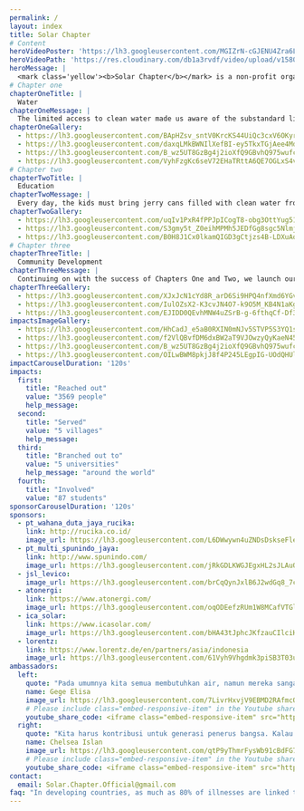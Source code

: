 ```yaml
---
permalink: /
layout: index
title: Solar Chapter
# Content
heroVideoPoster: 'https://lh3.googleusercontent.com/MGIZrN-cGJENU4Zra6LFwullBT_HpXEJRc8um7bjLbVUlVoukCMscWcKsOZJvsNn2t78hEHowZ_cnM4TOebClHZENUdbhcpLB6vKs3Y_BtPtm5hQ0GAZDohWTjChR-4fMc1ihLPPIBjJDQ5zO7IvIeIcnqC1u3zLs_guAYNkAse3WFOfruJXoc6QcSXTeFP24_EoQGAeI-8cf8LMxnpscDyvhSwSpp_LDi2oNQfs8f3TDtSM2kX94DtwQUCI1xLpM0YnnPHIvXbXtHEgsQ4aHSxY94jppDHLLv00LVbxoCuLB7Ud-133Tm46nTRHBQWoYUmIOaz49BkjSihLlr8Rbp_UjGHr7j6rFln4aXOQ7QjlkwoliatI5WhH-QzI1E5XAIVMhJg_JMWaIxoG7m1eiOjv-cV5JFBIObOCqgnAzkslb62naoVlbCDlbFeh3RNi5q_bEYMp5QKa6MGC-XWILn7oKhDJBg1ahqFLKIGsTEgBbW5HOEqTbu16q2kmJzsaXiKZjKt8Bl-F5dBTtij5rN2qqSWbkPE3mZjyNP6II8q3df1obRNUyhMFMQjzK4TW-6At488B_kEEd1SYjWXdkU1wiH1M9v07A_TNxYACpohICFH-_Knv1TeHH7vz6vARs9W5IpSnNvjRVYXZP3DkYRcswPE08-yXDJNd_--duyESELuRCW1mejBkmKv8Ng=w1075-h718-no'
heroVideoPath: 'https://res.cloudinary.com/db1a3rvdf/video/upload/v1580872118/Solar%20Chapter%20Website/homepage/landing/landing_video_r6hcta.mp4'
heroMessage: |
  <mark class='yellow'><b>Solar Chapter</b></mark> is a non-profit organization formed by students from various universities. We are committed to <mark class='yellow'><b>helping and developing remote areas in Indonesia</b></mark> through sustainable methods.
# Chapter one
chapterOneTitle: |
  Water
chapterOneMessage: |
  The limited access to clean water made us aware of the substandard living conditions still experienced by many Indonesian citizens. We have first-hand experience seeing the villagers walk 2 kilometers per day to access clean water. Residents of all ages, including the elderly and adolescence, spend 4 hours traversing through rocky roads on foot just to retrieve water. We are on a mission to change that!
chapterOneGallery:
  - https://lh3.googleusercontent.com/BApHZsv_sntV0KrcKS44UiQc3cxV6OKyrlKZVXcYDhbny31KYbRtWiNBj7OeBkVU9zUyU7h6JQqa30Ib2rAKPrb7etVER_O5Cx6RXZbxYIrN4EjV5YMmbjMGes_uw6Xv5PtK_Cn-rNiJUlaul3x2jpr2h3v-_MeYUp3KBFVhtpaNcWWM4oNpeRncdcbJV1YZEqeTjkqtkTPnGbPK4RZYxwHLENUG_76Ziu9Pwxf5_9Nm_rpR6MQ1TYsGc8DRCtMcj29KN9EM87F7AW_L2xOofrWi-bS-FjmFERPqrq93ehLI5xN1b0esB641PomCy8lyS2dHYFywEZt41dtKDQcurVqaTOP_oXnziqehnoQnesTFX9XcFu9ttT4QzsEzDYfP_J2c_AjN7z3Esb2u6FQkW6bvgA9tOZWJP1uZ6Tjy54Wg4Cgh0jC7K8Sejfh0GgMnT5amuVnvmsr_ftn7-InG7hu7pdnmiAe3gE_mypCZXQMEWKHn7EKC4zeQnxn-JGs_I-LnrKGLt8CDPtb_9b5AvvKYHAd4CDzMttagQlY5qPwUFHYIeeMhXK6-9uXm_LSoyxYq3pXcWrF4T_MxOL0AkiFFLlv7qn3OVtucimDhLLpVMNJKOSeIZGLrpnjRkKMWmh4dPamEX_3idSy6hMp4WJrhy7swgNbRBDMHHWP8R4eThn6Njrf6M0XhfnHxeLSuQUTijzVjsoQ3YDHKuSnHc3FgVJqSwWutbM4_8CfqwS31SFiX8syHLG0=w1075-h718-no
  - https://lh3.googleusercontent.com/daxqLMkBWNIlXefBI-ey5TkxTGjAee4MdI9HWJsz3xmBuepjHtl7dZwNC8nSM_6sYFruNuQ5avQ1iCxwymO1Pd_opfG8UjcQkjcp_DJMCFklUWIVsg2byJZkLrAHkSxwc566fALcZdN2fsMOhYBYwgbFcPAMn1mWrPKyEinL7F1borgje8rDM2g3RrAErMbbK_iuaszdMSQMK2U5oN_j5DqSqBcWS1YT6Kz-TWqBF_JtDAQlTgvuXPLCBkDoapfYnE5eYRZ1o5WMXaXSYIVtlDP17R8JsAOy_6ghofLWMHrrP3wvy8T9RzIk9UjQgswcJfH_nN7RtBoqUJptPv2jAtpFoKpZkuQ8XvpXu68mOXpW3MTfeHeme9s8aUsV0Gk3baPvVQ8sgUYbDuOYdeay4SuXh7bKA5bj33HCF8wGjaq1hdjzUn1lbhdM8D9lyqk4MRKIdmE6pmvKBGuFqJmNSJ9ZQj-Lg3qs3quCnV26wp_9dGWfBzJmPTT7-8mP3YHSADKXUZ8uA_ejTBtwMLoxoyol1Sha-rpkdubygshAVyUTtCCxZ3G0Orc8831RgNh4BIf2GhL9rkPN1hx6IC2I_LWU08eUW_2cHo3jhT-LBfTWEOA44bUfCAdb8UBAIZ_x_Oj6erqjrHYWyKqdvvba2Hd_YKNz-cDf1e8JeyztyNlf-3NzzZq1vNkJ53608PMLvhWJfCtgVibVfExLcta3iN2UXj6mfeTcFR5VYHTltLgTkoWYGAnlq3Q=w1075-h717-no
  - https://lh3.googleusercontent.com/B_wz5UT8GzBg4j2ioXfQ9GBvhQ975wufc5j4iv7qiqfXzBbks3_VVMv1RmkJ1NZARL664owv1L9jN3dbJgEAE2x_xSZSmdsRoJURmXKQ0QXaMGWsOZ1eWn3oFbIRHAKS_69V9Izgj04s98xc6u4Yl1RmKPxEsv2-djRHKaohuXGK0ytwI0ecRlPYGrPOzyq5hRSZzRy2CYAcfTxhYt28YdTkeA9c97iVaXprR5jO8fAmPmjmt8x8hq0JIeeZlRR-kKVTaamsEuPB_dhx8Ah52Yz4jMUrDLXYCAXdfxOIZaVm0cuNiuEcsH00_MMNyGUWtP1l4genY0R0x62rj3g7ia1u80idgRRMlJ3LTBruSW-Gs9A7gBEIPweIgxYQmYWEgkcE7MGczu7XVws4DxCOYDPcvy2-RCl_jbq4Gzj5tTSU0--TsdVcunjoBK1xf-s9B2PISAx9mhoaLFWRMTMGYsmf4sTpWc_gopMhcYXGRZ2dUBf5EFOBlENJfkUNQzjAgmwgUeANGLXfnDXG-LOirsPhrvi7Ae_KMOoYsNwZ4jC9zuzXPTPFrcbzcf0uYYtuniKF7cs27FueqSSshl_u-Ceekz6CF5QSk3PQeEVNiv_Cs6NGfUAjlPiUqqthOTBYjTvZhjhzsQgBlziWI45Zpii2zKM6Fu8Y3_wVHRc4BLxL5UmMxaIK2NpBkc2c1XD7GZ2XtI8vpqO0-3wRwD0JLuuJRlGHVcT_pIL5EASKiHDn_HjEJyJWg0g=w1075-h718-no
  - https://lh3.googleusercontent.com/VyhFzgKc6seV72EHaTRttA6QE7OGLxS4v1wZh2EGRbDNeSrNlaFm2HmoDXmMnAuBv36aP2CTUFTeHL1KYQChUNWTZ3YjV1u4tL5Slc59C1gb8HFgQrt31FTuKs2hV1Q_KLApM5nSXStAqzCAYN1-DZA1H-9x_WMve6l_AIoxMTNbBgx0m0U2YnAONvWNjmr7vQ5PAuh5DZ3uX9MIS1f6qt0XJJPdK7I13cBPDP4BKYnhUxeechuN0lgSX3uB6YTtpMRpX8y1c19_JD6nZDsLz8XYDLUJ6yE639WMzVmVTznV9ve--SU6ILwW7ka9EzQChP6ssYTb0ccKsZ58K2zhX2F0ElrhFmGIAgPpc4n4Wl2rNHljbMAo3CBN4GeIFYnLc2vEn_TwSkgMf8eMHyiQDlLKmAuJeyxQBFdmXpy2Zm0r3NgnTgPLOMVkeDdLpZapsGcx--5b9NwCKu7E5-PxmdPvQ1UPpklU8MAP3vX6i-uVlXXquQZ_sjjGOvydUyqjbRnMWn4OUV_pmygWvb3zwusyxRAqqt1EjcELTAUO_9JA8PbOWnvVxD4G0GqFYcKIFNtI7B4e0ObIQTsJLQllAlJZjp0Eg80TJxBRpf0YJ5L4Ets6CY91RMGEVcpLWdWTGtklGmpSgzAYSu5Q4LhhCEH6OPWtUcqNUCG-DTVm_22H0xPrjRbVfG5a52Pmj41a9TDUzK8mBdP6Ir5l2hrj-pcUU2Y9ES1oGAfl6vmePHNR1QvKikmcbtE=w1075-h718-no
# Chapter two
chapterTwoTitle: |
  Education
chapterTwoMessage: |
  Every day, the kids must bring jerry cans filled with clean water from their homes just to meet their individual needs in school. On top of that, their school facilities are run down and overall hygiene is very poor. Seeing these problems moved the hearts of our team members and led them to initiate the second Chapter. We hope that students can focus on their school and spend more time in library
chapterTwoGallery:
  - https://lh3.googleusercontent.com/uqIv1PxR4fPPJpICogT8-obg3OttYug51Uynq-FpZIAWmZT93n-Id5G4H9qbmYJApfeRrPwT-zGKbylj3rpM8ecsvVvbSismc95QN9IfRKFslxaXnxsghuyHIFP2APx7zU68AgH53s2WGMlF923HZ_K_Fk0DN0U1Qmc9t5bRy6GwisJ6ECb5qumxSh-X8y0Ru30gZRu2ZSPVhP1G8uvvuRBdzkDsKZPoiaKcD39iwbxJcOe0elYtmLs8MZrXZMcC6up7jNltaq_Rs3LhRBekH6d_btqGR1kdE6ZOCSkP1sGZ0v4YT37LxuwSoOZl_aTxkAO4rr3eY1bBbX-Zlca9PwhiF2rEIYNzwYRZ6p0uYRznu-ef0afdtmE8He4b9mi2cpBXXAwYt6sNZ40uz_CX4OTSD-xET4bf5dp1CAzHyxHS5ept5jRWIU6OXo91jhXemB2UqG1iK71QUsgAP991zs_bFiFNjuY4CUJqDh5ygQI0tknEJu4hTD1QXUmubySN1SVnbnBlmbi4o3ghz9k5qClLinQPy6hdsWm8bEo12OZoTEzYI4xPU79ZEHRKr88e3mtZ4QWu5Hw9yxfKeSCg8r1mfslhMXv_BSMhQP8Me1qGX0HeNj6ZURcea_AIvd1D3Vaipq5yIfvQZaXddDpNCB8_AxbBmirh48KL4ui81JSxaOE_esK-r2m1bs_odIFLUN7XWWwP95RGe4al-DKj0686Mo1XWbLpOsNUxKHWifOBqAE-1wdlplU=w1075-h717-no
  - https://lh3.googleusercontent.com/S3gmy5t_Z0eihMPMh5JEDfGg8sgc5NlmjiUorbsQ_FIxyUZH472sBJwnHX6bfus8cQy0CETjWy121dLN5-5zxO69sCAzsjvwkQriOK9HrGZclfB4NLk8xpcTPbzGEP3D8RXe-WPSqLbqsZ9YtFsUt0mFV-8Qj9YEZa25vKtHIpcu3VWOlxmek8yy2F-2-dFTZOKSmx2O8tXXyP5YcTaT7YLFcOk0Yvx1J29u1sqDYau_AoMc-oHnncgN8FDmQ_2FCewmPLFq4Hk-3HAwcRhfmQ855yZtYuXtFnkl4PG73SCDB1KxFboZtLJ1f5cXjdtEePUway9x45zEjeUteEzxJuRQ_qk6Wxz1RbfbNMHCftOgPlXzUydWMQN1yxj42fssgw59kmRmHAs6gSxifLx7UQtzneXRCKgSyXUBhJ4FNLwZjee9KhnxRoLkBG9raKoRF7IgfJg53plgK2VxrlaKnTC-HkNtvVPHPjcfbUINAF0sO5aET9LQwnn8EkPz0kRT9j9hhxoQxNv4cA-jl5vl4qT6Tnp7Z3WoSW7Cw291bmAGLVLfyHJs5VGx45awmhWrYz1JsOPnR08hOH6d1KI7UG0oyFA0YxC4RT4C8rUfu7QxJ183qeJbkag803VAQLE2G9WjDq-2xwx2gTLZuNJH5R-IyEOW4FJ67Re3aOtGrTamLTGWAz_F4bZmcoWt3qyJUCaG4KO7gAcUB6JcSQIgU4_lRgysZFtZplEazpzNYg-KjF3cRH52bmU=w1075-h717-no
  - https://lh3.googleusercontent.com/B0H8J1Cx0lkamQIGD3gCtjzs4B-LDXuAoqrFR2MaBft2P0_-SBv0_WhyHoRDgZVi8nLJgxJy0-2k-ZpsWYtc39KGxYHXNw0o5XMaKmRCYtVzZMsgte6Vg_5jPj_M7ufHzdp3KiFGGcEG7FEqsyIvqPE1uoAyu5uQE8a5Ymjzvzf04Ursb3o9a1QZYOx8XeFgVQdq_lG2H6cniZHQfig7hlQBBm-aXx0ZC1j_Nno22M21PYxat0vpdDqqLlDDPWH2nyjAXkwGKFabDo--dR1smrGjybFIfWnbsfZDG8Mj8LRrSbIk0EAR_9AdlJC27MmrOnYeFUyC_11zaNsfMED91Ct283V49dxHhQKZKofblVEy_GqG8k6dTockH9bS7Nhk-AambaldeFuSdr8MmXfoI5DJ_KgT84CBUVVGMq1YGXvm8YE4ykVLgA6Bnjh6_TiOJXO_Oc_3IFTcXcKafD6EftIEgVKo_4bZ8iKLFrAISiLmbbjNupyz-hyRgiC1jw5EOY3925MeavwCQwi-AF51vTgFKGzcos7W07H8iev-SFLYd1Ezkr6r5x819fWao_1ypi_JJhGcBhQG91uqumWEU6-pEInYTIu8IKubycdNVOtamNQ5iQqmdkcJ8321ks1S3kizc6xsVQIwtFh5QeGNnILycIQFC3XM-pODNGu72cN8ybs-hcylqsf7sfA4IIg44IzoXFpgtrlEogzQPhWJMCQ8RO5_qtTm9PLYpZkofSKDLv6LyMRWD6w=w1075-h717-no
# Chapter three
chapterThreeTitle: |
  Community Development
chapterThreeMessage: |
  Continuing on with the success of Chapters One and Two, we launch our initiative called MAKNA (/mak·na/) which means purpose. We aim to elevate the voices of the women though exhibiting and promoting their tenin heritage to the global community. Therefore, women in the villages can use 4 hours that they used previously to obtain water more productively
chapterThreeGallery: 
  - https://lh3.googleusercontent.com/XJxJcN1cYd8R_arD6Si9HPQ4nfXmd6YGviHnp9_00qRTQJBFKyDoYDgurMZrvW5ZiOw3EgVPHxsJPa89G6rR6eg2AfIFHoc8dhfuNrouDEhQB7rer8ibTvYIeTw19svMtIzLpfwd4rdQb9X0IEw_6rk3xfngyTYCpqsHTAgpMC5tDSh5_ZnytW_NO4C8kL-jCti5jf-YgytSrHHMkYuPxLujVjTECJe3Pk_fF2Fq1m3yTGc_VhMaEjXz6FiQeBs5CeL8tYkLVqZaRtfyPWiNEZWW8j_4A0xu723rzCUCj0383RQHj7uRnMVzqE680PqzAoSGmIuWR-ZYtOXYpdh1v__aRAvpKx2VZHfpPBb9IxVhK3ZkNF5mbYImb4oyG10nRYkhTYKFD8IM-294k55mjk6v1yZI3k2Y-IuHq8d63Sm3yx4X9XIc28GFaMOtzhEsaWUH-Eym_BECab-5RhFmapfe2xhRF9VpbSBnpTYowm7PXtNmY0eBFt31hz7WT4Bu2SfdduYBZFLGgKWbb18Lcnjzfi1lKrWrPJFXBlbKcy1k1m-sTttMFL76ioFHSJ320xGq8JegkOEsU78QqHXmj38iYQ3pYL50VdcCjftd3OFiRf7IuwQV5DfN7yTPyx3_sEEZQm77V6tsZhx00qwv6t6SUCHaRGnK1pIIQv9RdkmNaprMfME8JJk-Di0f1H0GnWfw3AC7g_ChKJe3i6PWFMOE3OYQt2RyfaPkSJJ8pcFC3ZR_3a2alus=w1075-h718-no
  - https://lh3.googleusercontent.com/IulOZsX2-K3cvJN4O7-k9O5M_KB4N1aKgcbnzUecvcggdp82NtDh6ELsKI1tamlMBtLiTmAw0DMu0yhd4lkNP_MDbn3dITZ9W1UoPsfgtZ6mj-IsqjZrVTi1k3xMdXeUp1TTXYtYYbP-9rKzjVmeJH3E_PU0IVw6-8kYH4y1FYVtZdfcvlHXpvi_E4cXydwBj3u0Kc82HVlOO6RPfcd2XMXfLvH8nRe97viKTtj_Ng-uhqoPrgxeKyC6_9nWitbP2RyEMJBuD8MSwIqTsoptxJe1gS1yHLhD8qkjjbrfdVxgByGcdWPwDt5csqX2X_uhmAtaY5Ek0-srmugK7xxFF5cq2rqg5gXx18-8gA2UCJG3ieFfVErIHbuClk_waXXZwKHPBJEYcfE8c_SGJlVQKyrUDRobT_8oT8I-bNFm6Yz3fzDNyI0rfumA-ka0GW8VD_pGtVRkbOaus1YdyCIBMSUFF_3VO_RIJ2OLU0kInBN4A2R8SMMYaTlzKMQ-pSGSKaOwq8MSPelHl3FGEhPhjrw22knsgRZjwKBkl2WkQOwhTdYApFaQtqMlNlT8w-ix7nflB6CuOZNA75VkPrwHVROqw4nDigK7N35OsD_iSfeBJ_4YPi4G8TtXzcBTGkDNd1tG5-rM4BA7FMUYD6QSzQJB6d1kJ4eMgRVyd8ZrH75WBbKIdGxgvSGb2D0QWHc5PJXGxsxyYe1MZOmGjtvVpnnTFBA4Gmpae5Q8e3kADva-wFGZIOQqxXA=w1075-h718-no
  - https://lh3.googleusercontent.com/EJIDD0QEvhMNW4uZSrB-g-6fthqCf-Df3gOhdILXXjGTBXcbhhR1e4Qryads2REl3I1Js2sLDltk--tPD52wQIIVaWjlUUBLfG7NaHGO-xjuvWczoXXz01QvUjOY52y258YTkUeSF1GislnVuBLn_UgFpnRT9iTeJZfo6uoc9xBt4kcTvONbXz5yVDtGW6Nev0L7qZ6ZBwY_9GGLkIP5WtEK5hB2byXDkgSfGdbvytTl7LqaI0qU7ZdNdv8DSOTQy9Unna_Wg6Q4efV-F4IwSehi3FE2qPmF3Fk-usbVJNmwJBtVA3FB5eQc7ilRmHkguVqk9qNiJclIA8VnnSY-sV6DDDqz7NWttofdvLgDObVm1ikxgGdD8RRjI9h6ymFi1QdIP-H8uz-8FIms7oSBoT_2YmOXi-tRIfe1bQhXT5rLyDwjxo0tqRClXvOVDe_o7QKuJx5CVeWMg4JYc6UrWP5kXrlzD0H_FFLwvEgRAZ1KRSPXqTwenbiInBFKWS0YhwuSPb0Ju14LydBupnRyCMku71u7F0K0PgCzSj4JndYzVwnDsg46IQVMi2k6gHVejV-t_8i_NYT1KlP9kJVBVB4vQuOukD6NDNH49D-c-uPMWSNAQUXUoQfqY6i18qWtHi0mLvFANxjZx_bNonlHUlgVwlxNIeswqlPr4Y3wRelCM4KLW_4Ft_x2SiDNIKMLXFilAgkSqVijY9o8-ooQwQcXKNCkXE0XUjAAUpNSt53z6AzDySbIQp4=w1075-h718-no
impactsImageGallery:
  - https://lh3.googleusercontent.com/HhCadJ_e5aB0RXIN0mNJv5STVP5S3YQ1sFGsrCC2NxWcROx_VE0peTRxKD927DZiACUGUAmjsVErk85MrMSIEHjeROO5yOaS2mU31WHei4-9_B4XDBUGvauyXQTP1XJ3wAJUkIA-AoE_8BaRHcYPKpiy9gj6Q4Urq-oSjdcbHNjsCcOSopPYadbAVzoTreua1ExiLGBnlpesqGhIjM8B4VXCUFOz_A_K3vlbdpDAfsbr_YFmy11RfNGunlm9gzW85ufRXxCNPn9Z1OnPKgO-exAMvUOTp3O8EcUZaiogcCPtsf53GheFKG2mmoDfJsbLpBagngDjbaadmBjZGi0a_ewG1W4bDfWZ8sStpguF7ELZP7KtJhw0TBhov9npKzn276LR0vevaesBqBHenodx2prsji2y0n914PofFgeWdRkY26b2kmmF2nLWR3AViMRcJ6-CJ7cwlNj6ByMX-IFCxTwSK562VpNfNLYVKsBzRfmEN5NMAyV_3Hxy86EAE5SPjIjXsSzbSESR-qj-i9zHfkeOhgN2vMD8-4AuuZk0ND8aL6OVxLMmDmYQlWAk58XyTqFXRpnt7IF9nC91zHcUabI2th1dTdlRI1o6rilqzNu6omx-ZB1QRvkzpl5dh0Elw4KG38-_YolCBM212EIKQGs1QTbktDGIJwk8lp_AhxKcXeuWg5rOMHL4CeTE_cPsdUoxGntR4tXwmsS8pQOOcjOvYtFMNxbF0aY6mU-9aAenLAqgWPK9an8=w1075-h807-no
  - https://lh3.googleusercontent.com/f2VlQBvfDM6dxBW2aT9VJOwzyQyKaeN45EhdX94aJrpMYrWVIoqEMlNpMUwfSWM0X2RYprclAjbIgtZuAJWWLsNUSC2ah5QG5JmsPbNCt7F5VUlRGqEqzY4lk5a1yzBdpwp5V74oEdJhxRvVwkui_HqdCj8H3daIK8deC_j5d7wiHWaL9nA8tWo2UMN7b8A0YJKG-wPLDBdxack4Au9-YYgZ98lKt3aneWJf0Ly6aqnJbkRe7krw5C7RCH8ycnBelhOwjXUxPU0hbvolD_RdSBbBzcIkcNL8FjaISq_3SRk106O7sb5TmVWq6zNbc8fBmC-hCMAK8pOqWkHFWG7golSxVhKqIKpEv5AMK9UBOR5DbE89USxt-dHSyq757AxppALyn7VrMnlNQpsItc49IzfrG4mJM0uFjptMfbCHtfT6husAJcUhy2aCgGB9QrrJA9LVyj7hPq2KFjCiHb7KHTVK0fN2vrRJGQG3TWlLBMVGnt7ZD3Rc-HcvW8_s3Mkh_uIm6WxMwdc0gUtmmtbQpjcs0Y7j939zT1cHSVpfclOgJ46tZTGjLp_s3w0JlA9YQKP5AnKguktGsfNm7RWnTzQZ-gLpV2yMEZ8FwCFKSpOeTFv9OTlK55TXw99cpmgVL6GMLT5XE1S-38ua6Ctki9MXgIqpgUnK4IyOTX_LiBBVSOcyqOomz73I7YZfKXoMecum7g7uPDrSPXp15_YMeK1osuhctAjGp9sfCkcwbNkgD5fGryZCF3Y=w690-h920-no
  - https://lh3.googleusercontent.com/B_wz5UT8GzBg4j2ioXfQ9GBvhQ975wufc5j4iv7qiqfXzBbks3_VVMv1RmkJ1NZARL664owv1L9jN3dbJgEAE2x_xSZSmdsRoJURmXKQ0QXaMGWsOZ1eWn3oFbIRHAKS_69V9Izgj04s98xc6u4Yl1RmKPxEsv2-djRHKaohuXGK0ytwI0ecRlPYGrPOzyq5hRSZzRy2CYAcfTxhYt28YdTkeA9c97iVaXprR5jO8fAmPmjmt8x8hq0JIeeZlRR-kKVTaamsEuPB_dhx8Ah52Yz4jMUrDLXYCAXdfxOIZaVm0cuNiuEcsH00_MMNyGUWtP1l4genY0R0x62rj3g7ia1u80idgRRMlJ3LTBruSW-Gs9A7gBEIPweIgxYQmYWEgkcE7MGczu7XVws4DxCOYDPcvy2-RCl_jbq4Gzj5tTSU0--TsdVcunjoBK1xf-s9B2PISAx9mhoaLFWRMTMGYsmf4sTpWc_gopMhcYXGRZ2dUBf5EFOBlENJfkUNQzjAgmwgUeANGLXfnDXG-LOirsPhrvi7Ae_KMOoYsNwZ4jC9zuzXPTPFrcbzcf0uYYtuniKF7cs27FueqSSshl_u-Ceekz6CF5QSk3PQeEVNiv_Cs6NGfUAjlPiUqqthOTBYjTvZhjhzsQgBlziWI45Zpii2zKM6Fu8Y3_wVHRc4BLxL5UmMxaIK2NpBkc2c1XD7GZ2XtI8vpqO0-3wRwD0JLuuJRlGHVcT_pIL5EASKiHDn_HjEJyJWg0g=w1075-h718-no
  - https://lh3.googleusercontent.com/OILwBWM8pkjJ8f4P245LEgpIG-UOdQHUlz5XXLs5BOZqhAlbJnGTUqcea9Q-M3J-x_aTopknslc6cU3Kn8nn8hISaPqNwk-v7Hilz4pAwnqki3HsNp7Vv-mVKdp7s7qDxm-iNJ2iKpcn5v-gkRlpEQzDDj-Mic5PNO_a3O9hAoKTEJy18YF3_7wGSws4vmXv2uzdtfcFGg89Cjsb0R8OXM4arrlKEf-Q1i_V7ttGkHcYFIjoELwCJBrWuUbRPbUZWF148TUzZB-hgVZ_i5zozqKT6-eZxB6DnN5RS81hzEULZgdZ79PUis6DPSjugYL2dBgSEh_dAkNSeLOny5yxkXSq_v-zCMddpDIXgdV8n1vIkK32GxgldUiDPrpbwH0slYWkl2d5lNk4EMMxSacNShALrTACSagixh2bcntNh8HsTpt9KY-new9M-Ihp355cph0feGgf6EJKVVuhQGanD1KeSURIcb6VLFdm6e5oR4jVGZEZNLbRY6tgQA0AYTc2rVGac8_-YWzPUWhFc8v0FqBQkl-JDuwGe69wZUwc9EWbNf1guKX7AtM2W0mrB30H0MI9ofSTAPYdRIqm4rHarJTjpnWhahozOII6Z4Hkbx2AEPaolNBg9TCTZdeGn-pI_yXskU3EKiMBJE5GQd-2CG4LOUL5zBPWsa0YR31edVA6p3z9Dh3iSAOpnXDx7COfzI8x91hxz6RyqRqNkHJV_e008Ia0RrKlYo_SuZdkBObMo1mIGt0YByo=w1075-h717-no
impactCarouselDuration: '120s'
impacts:
  first: 
    title: "Reached out"
    value: "3569 people"
    help_message:
  second:
    title: "Served"
    value: "5 villages"
    help_message:
  third:
    title: "Branched out to"
    value: "5 universities"
    help_message: "around the world"
  fourth:
    title: "Involved"
    value: "87 students"
sponsorCarouselDuration: '120s'
sponsors:
  - pt_wahana_duta_jaya_rucika:
    link: http://rucika.co.id/
    image_url: https://lh3.googleusercontent.com/L6DWwywn4uZNDsDskseFle8NND5XTW6Uojks4QH50Sq86FwrXjEUMoPRRPEwtsJH5X9uqvtIlT0OAxHfDQbwAs7Q05A6TetxtdWvhB2fG0521mlRnsBpELKYyswyXrepJEAPkFxNGUamURh-QMKrfyyK_3wzHx9OKky-eLtJD5XzGzMN-9Ry7GIRuF_Kxyd_jkZ7rGlMnHyXWiYnRt0PtC4t2T0bKDafg9HRafR-JcfYRL_ANHQus9P9YsmymLDJ9iHzpWD1izlhTfcugZsOhX4GfhxbwcXo5wFZbpoaoaynwzraZVHYz69CsSToc8rkUGOt5wRcJJwgGW42ql7iLrjZg45TxYOd6YENA6trAHX4Bmh9fvIAhBbhO6uQ7Q6_kDMhvxSCaK69gkjaOX7FaY1M4_GWP7ZVqfp19xONAT3q1hEiudjGZ9uUF7P-IDKyUhLXpV6U1ZleYiZ79B4u_qHGlfJZpBWmHxgjL-GH2veYZhgIfAQKhgxBkZKi3IWRmp8VYuR64AQQkXY_jYCbzGeUSMkM9bu3mDQfzmnmgqkDQw3pCfVTtteNFu7Sne3X36U9a3qElhK_KG8Cw32fzm_0SZQTBNQrNRDx_SyJXKox8_yyRUlCiawJha-ZQBj0FOsR_aTE8ipA9c2DuW-67dYGXaAAKPubXEHCb776gyKocW7k6MKbp0DXMt4EiOy1jAXuUkjNLAdzl-H_jjQM_JHNrESH6WqPfn6IERSX7iYAnG4-KbX2u5Y=w1075-h109-no
  - pt_multi_spunindo_jaya:
    link: http://www.spunindo.com/
    image_url: https://lh3.googleusercontent.com/jRkGDLKWGJEgxHL2sJLAuQ2lMyVEkIY34inQP-pF1uFE56pygCSz7jxiGxCggyK72JjaOpGOGsJtxaSFHkyldtFAYIQMnKfKnREAw40LNaXPwHG4M34xWaKMlwX8ncRNg6aIHowcayKliBjJzfXLsUX1iHa1XyU-IgsN9YUgCjs_jvAGDUdD2Szs8iJHDA27CvamalE3v0cgN0oZ_bWxx8UJrrkURqGPwufcbYYDyybKZZnw4nFqNQF5Q1QXwodBwy8yaYWkAoHQGVgTzUdmNRM7hLQmTyBYbaiowwTxgY0EGh4FJrilwrKPItOIBqF-va-HEkweiUDHSC3UdbQjgiut4kq0LI1R-5pMRaXi84lh-PBj8cUi5G0WeEj-sdFl68vleEewiHimKFqzdzpccdURhdLlseynhkFQHWHgeNzHU6kBcPyT9uBN3qcVTKCi2VyJ9Qr1eGCUfN5xS2BIt3lqzDjaP7hPXwIyEzeg31UfzxDl-Fyj-Rwj3u8m3SLXyLdu39h0xgqRnCTkosXfONk5OfrEvLsyeHs0QtJgjJ7dxit8Cf5_RKv1F7NSGT2iPkiP351F6ve7QH_7p-346Hf2nBzAdL5_2Uh3Vpsgw9-IBd91tAOL0TQk2x9Fx0LXsCckjwGtVIIf5lGNofbNGn1D6c6muTZ2roJyO92-3_YRJ6drNwb_eh0nkVznZM7N36eKucfQIN0I9_NItd79TOeaLgMXTQN3aRrYHo0EibsaOwf-NhtzBSg=w800-h204-no
  - jsl_levico:
    image_url: https://lh3.googleusercontent.com/brCqQynJxlB6J2wdGq8_7ck9gAiUb2SFp2UZqU1bljYclYu2FnYIYtHCNVuuwfRHqOXT9LkYT8CDrmEiuFR45SKZ3tJyQMMJYYmcErPF-ORPW_t1fWFYvPC5LNr8vKOgRvYzFSRVIrDnytpvA4req3pO9c7LsjV5PjXBwULXBf5G_Cm5PrpRnPXoF1kGrb9wAqcQGbmvdQhnN7lUxcprzwK1Al0HLcDMN0jZoP0heqoaPMA9wWpZfIKhLtvR3y0D3gUYvhoB6HqwXbbspXvY0Na1wbOrV3JQ8AWQ36CmaMNfGSNjGNEobP2kNZ6cI0WTov9fjjA-nLThhA32OtNRpOZh8ljlTrEv5nrdSL3wuUFLoNSQHmuqegHwpC-6DxHLaNLv9dt7qk5MH9kikXf3KmwgX4r7iY2_RJ81v5JRlBR3WoOvBd-J-xdZDvIV_9daHSJnrCEt_E2RJVlM3rcNENCQ1dwXaZbiZHUYbONCErYDbCJKtbU1zsobPMk_SFu4wVnwjEHHvjKV1oSwXTgb2wvWiAat1qTn2jGMO5RLrSfr8gygEiGQDAkhOF-iSrM1Y-UZYeBPPbcdRDU__JD7n2A_9lVdOS6enqMU9sUoRwZaCMR-KkOJA3PaDYngham9RzKn12YMKExEE5czcgd7vTBBn5IIj3aaZEIxgxtiRQdWOD0v8OcrBTvIqNcyr8mxDKSVPCTRAmjflszjI5OC2HDSm-EW4aBfKwFUPwJZSOe7TdrFfN8I59Y=w400-h228-no
  - atonergi:
    link: https://www.atonergi.com/
    image_url: https://lh3.googleusercontent.com/oqODEefzRUm1W8MCafVTGlaAEbACdeCC7kEUoXfm6TMMUP4exlJCBvVzo4lp5rz90SjXSssinzel4R2LrcmeMut1_hbdeq6f4fohajBL3-OsqvgLRtY2LcKNqrI-9xfgVDR_d9IAa_5Y0cJDf4EEDJVNH-0x59iLhgOE44hMkeihqQBtlJ9mg6061iN9fcjx_1x0iRX-8ubV78mI8I3LVsgb56YHRCrqLQTpHSeTzQ7r5Ci0WxjvvBrDtgEvrffqLp-7ILjl24mVo3586-bfIrj0YXJIogt2BoDYo8glQ8eS1S_Y3NflAATe0WNDfmY8NLchD5_6a2jAAoLDMZy7Eu2pUSAxCJBzrHh011UmNoZIQxVrLXpgJoOdD7FyJrIIuwlXzRk03stjNE4rUbvhWW3zl5A2WN2_bHQTlPqI76ehtcLrS6nzpaAdiTu5bHW6_78ngado7-0nPtMZwnP0NlMCYJhCrXg-ro4L_h-PfH83Tejctef2Ghx1HvPg6dt7zTuVhm9pc5cz-VZ8CEZ668745lSKMpKXe5afEcy9y6hHtOCiGDpRpf3D98KtH9E0UcsfxgCAHJgrvOE5Eg7nqKBlrHY5jOv73Hg6p47Y9hiXEkeQFUZeY2RophB2nt_YCtL6P3iNeIVbOVCI7lnowhrXLSqrZfd5145tSS0gYz_g9SPuBssdjZCLOb-P_YvXa4X3Jp5Vjf37aAM0yA5KI8PtZsRDrZWkG-9Xsnwv6dXAkztt9U2H14U=w1075-h291-no
  - ica_solar:
    link: https://www.icasolar.com/
    image_url: https://lh3.googleusercontent.com/bHA43tJphcJKfzauCIlciH7jIE8myBcxwhUTjMxXsjEgHsFCNWOry1U3HryoGRfWiKpeXN7m_rhKGw9btT04Sik6qTwfakJ-PmkBtNKs_nbTgiF2zlHorGUOLU_rke03fTes53eI838tCLGBk8WD7BLKcpcJa_7zR60AtS3HxQ-aJMjipoQXq-Z8vEIWqg6w4YrKwOefMejkdw4AaLrb2tDJTTGlsmKvxxRXw9fFeI6dXgZgQFV5dsyx_WWCSkVbsFbyXWR6AkTGpmXQ8wKTLXVgdTGcJ3NhUph2S5nZzeIHbaJxBW_Rx8bjVimxJmkV58GBhWEfAAB6LYOKrtxKhZaCgE_xiuZfWHytuGKDuCQdrhSdsfRxnW2Rs-RbsuAQ7QngNDKzP0s72aO7PYW25Hc-zsHQJ9JiAqqG_cPh8tV5KYU5CNEaZgj7lspdgPHhkHRqxJV1hbm3Tb43kvT1wC7LmGOJpuUUlncu3oApFxOi3i4iEOR2s23sek7xjBg0igUpg_QXZLfQfO6oqzsPsMsjBl22LZ-Xsxz-DVwgGLsAr9JfXW0uDRwOgWZvSJD4Kpjo56fRzm2g2pg9d_Q_8uLxesfA1D4TzcHcX2GTFiL10kBLrG2WFNa0WK2pYriNOObUFRT8pcth1QrWAItE0fiXGTkHM3waaRBK0dZGmLRUunScYY0zWYh_kNb7mtloKnDTqbv-sRfj6muZnhJYc_vpXkaKQTrdz55W0fU_Q8pe4yheaV4zef0=w1075-h343-no
  - lorentz:
    link: https://www.lorentz.de/en/partners/asia/indonesia
    image_url: https://lh3.googleusercontent.com/61Vyh9Vhgdmk3piSB3T03uzCiaWfOxHOqZeurFQMSPeyuodo6colueKdolb39dWy6P0GB72fWTWEiqQwGHIVevln2Z8GtVjW0PODhhh5P5W9v48xCdk29GglfKcRoJzUx1EAZdkOOuS3xTqtven-Ed4mqJn-VD3RDJkGIMDOUMM2qnvUpRhZkshfYJ9-c7RbtxscbMv1Aw0eS6zhAlsaRlM2b4SHxf3J9Bj6ajXwJkVuYC5DkpX7Ui5skxVcP6HJijkmosNZZr_3ylNGpZE5ATvxK98vWTRYhEGqWLfqkcOYJkF-HJJtjBa7VxGJ2HcivdLAMIB8j0ius9C1fQ8jzseUg_tPHBPPRfBJ_iWtICdGliCyyjqZS-dRUHOQMY0Jj1WJXFgSMcFHix-PO-oPkIlOprJtoZcCSt7HNCAPFjZYFrC0Gp8lVBPOxqyiTUKCBNZu5FlS7aWTNmY47eBjCVYzbqjerQc-Uym5AbfRHoPmxtMXQiOlWZ_hPrQmk2aJS14Ip3_3MKT1m_979kQB8H5GCOFHao0JCl2bkxI3E_eQEmXcRxoegu9Pwhu_XZaY1x6bjMM1HxRQ0Ld0_K0a4Rg86h7GhQKLk62F83RlTTsNTKbIwmwdpdEzZLcinmqBH3QpY455uEKnSvhmzHZnuQQVaADetJPBLvxKhIgptYATVQshv0LeBhx5aZERNAxZ4GmenTu601t-ZjXgocO4cawFahup82PnIo5smbHjy9xplBnirGKdFdU=w1075-h141-no
ambassadors:
  left:
    quote: "Pada umumnya kita semua membutuhkan air, namun mereka sangat sulit mendapatkan hal itu."
    name: Gege Elisa
    image_url: https://lh3.googleusercontent.com/7LivrHxvjV9EBMD2RAfmcOSTGp_33YK5XMFSvrxs29SE14q4Z-lVEjoRnfD_2comYaGcdrWSGjXosT6Z5JazrXoCFw7qM16fkrzBjyqWEH52PD-pE5yymdjRpMQMqz2J0uxdeD6pHlCj0okjoh9Q_tCDuxLF9CH-AN5CJcB2sdyNbRHEKp_M6slr5bjvCzKowdZgLlB0pg9QrdfaVqccMvuConmnR5d4YjEk_7PtYpSE0kdR1zEMEeS-8PzKhWeGoZNN3OBkRGu9bc1jh6X3oylsFr8kUtKYi75OJv3hdD8cijYuaHx3nKcpQ1nprTnBE8wtO5hRqCuMFcCWdvuwK2tgHWw0JKrZKoelJ-btWFamKJFd-b76d1KhplphCdh1Ajf0rANGzpt7szr4X2EQzA5u45BXYTb5bpDzTD-TWDRn47Tvp6vsQwlsyysjlZtbu0o_Jdcua3AcmSuBPQ3BBRG4TwitCXXV_SZWD6bnBFJ0MYxhdOyMRtUSnruqgsrfqwqDu9WGNqHLleKmuaVeJXjy3CGariTq-8CI-fCX29wz7g1DDtSpX8zQhmeybgIX0aED6uC0eqnN6sGLarb8AMtznFuQXdJ2hbfxsCtLwqV-pJAx6iIqjPjW5gNwhakCQdu-aW0yVqFx8CrK9ZD6IWAJu3NbvNh8buQDlcs0Q733pkuZMrBcuzkv9sTEbe0bXUmQJkk05P5SHaeDta9RSCPe4hxlr_AVHDYD05p36XsLww_qGDzoCxo=w500-h749-no
    # Please include class="embed-responsive-item" in the Youtube share code. See below as example
    youtube_share_code: <iframe class="embed-responsive-item" src="https://www.youtube.com/embed/u3DOELevIkg?start=9" frameborder="0" allow="accelerometer; autoplay; encrypted-media; gyroscope; picture-in-picture" allowfullscreen></iframe>
  right:
    quote: "Kita harus kontribusi untuk generasi penerus bangsa. Kalau bukan kita, siapa lagi. Kalau bukan sekarang, kapan lagi"
    name: Chelsea Islan
    image_url: https://lh3.googleusercontent.com/qtP9yThmrFysWb91cBdFG7-5ex7s_G5Nxt-hnI0Ake-5YCWWMWGHEFJMpiTeFUBv0AxRMlzRh8UezRLkJqz4VcN9-JAvO2AsrLCWJzeZVNZ9Ub7Dv7RwQmE29-Te3pUpSVDWuxsrRCnt1BxjV4xQ5avu_tMk1tA0vhB9iFVZ-6xQ1om1NS0P4k5DZtQ4-VVRFurWEq4mFFSgE2PzX3yu-1exoeN4KesmlNhyb-WtfV4wdItzHtw8eH3PRCFTcddiAV8AoB08Ththb75UMPY4o2RPaZqcSvz6oGl5WxRMM8aPlv38zsapwZr54MktZICWCXzWOraxcFVWPvUfu5j0cmlgdGE6UiV6KGos_iYxwN0hgdOtksQ0TMeSXpIo5AmdK4CSQsZEXdZGPyfQL0N84MHqSbZNagMA2jyXcRRmNSHubgu2f7Mf_vvUeO0AdDc5D8INEiubHvbbjZS4RpxFumXBeCwPhfRlmIhtx7jNQk1sVYuo0qtETDP1C8NsdaOsApFBOX0cbZvBVj3_hxdsQ1fKE19hceGY-TOzPuiPRuQ1gzBeBNrkosbBDTpd695mrAg9sc0LKfdVqJHR2dSljFVyvQhpqbzXP-mEI2Ev6OQIIBSZE-7cGZ_QbsIR_-FKTnZ9ekt4u9dfO4CXKpw1YIVKWOSSymzDZk-thBOiLRFMNTvSxBNlX83L2262fzndw8Ntxk5yriSyedhl-Ocjidyfr1XSn0oFcSv2tYdUEHtmexmfJcC35so=w700-h516-no
    # Please include class="embed-responsive-item" in the Youtube share code. See below as example
    youtube_share_code: <iframe class="embed-responsive-item" src="https://www.youtube.com/embed/88Vk5QyZCnA?start=9" frameborder="0" allow="accelerometer; autoplay; encrypted-media; gyroscope; picture-in-picture" allowfullscreen></iframe>
contact:
  email: Solar.Chapter.Official@gmail.com
faq: "In developing countries, as much as 80% of illnesses are linked to poor water and sanitation conditions."
---
```

